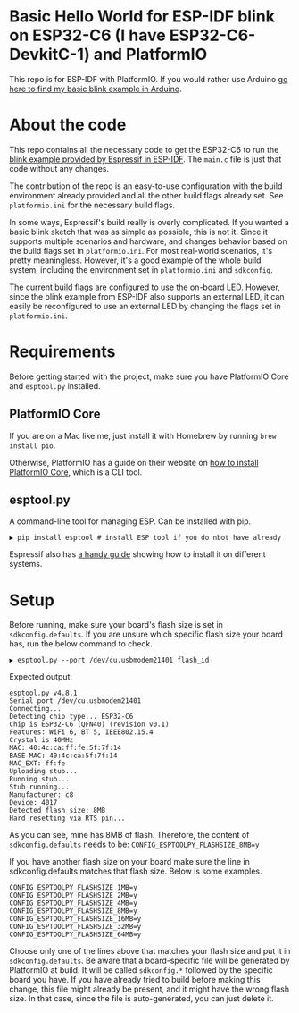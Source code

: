 # Basic Hello World for ESP-IDF blink on ESP32-C6 (I have ESP32-C6-DevkitC-1) and PlatformIO

This repo is for ESP-IDF with PlatformIO. If you would rather use Arduino [go here to find my basic blink example in Arduino](https://github.com/Graunephar/Esp32-C6-on-board-RGB-LED-example-in-Arduino-and-PlatformIO).

# About the code
This repo contains all the necessary code to get the ESP32-C6 to run the [blink example provided by Espressif in ESP-IDF](https://github.com/espressif/esp-idf/blob/master/examples/get-started/blink/main/blink_example_main.c). The `main.c` file is just that code without any changes.

The contribution of the repo is an easy-to-use configuration with the build environment already provided and all the other build flags already set. See `platformio.ini` for the necessary build flags.

In some ways, Espressif's build really is overly complicated. If you wanted a basic blink sketch that was as simple as possible, this is not it. Since it supports multiple scenarios and hardware, and changes behavior based on the build flags set in `platformio.ini`. For most real-world scenarios, it's pretty meaningless. However, it's a good example of the whole build system, including the environment set in `platformio.ini` and `sdkconfig`.

The current build flags are configured to use the on-board LED. However, since the blink example from ESP-IDF also supports an external LED, it can easily be reconfigured to use an external LED by changing the flags set in `platformio.ini`.

# Requirements
Before getting started with the project, make sure you have PlatformIO Core and `esptool.py` installed.

## PlatformIO Core
If you are on a Mac like me, just install it with Homebrew by running `brew install pio`.

Otherwise, PlatformIO has a guide on their website on [how to install PlatformIO Core](https://docs.platformio.org/en/latest/core/installation/index.html), which is a CLI tool.

## esptool.py
A command-line tool for managing ESP. Can be installed with pip. 
````
▶ pip install esptool # install ESP tool if you do nbot have already
````

Espressif also has [a handy guide](https://docs.espressif.com/projects/esptool/en/latest/esp32/installation.html) showing how to install it on different systems.

# Setup

Before running, make sure your board's flash size is set in `sdkconfig.defaults`. If you are unsure which specific flash size your board has, run the below command to check.

````
▶ esptool.py --port /dev/cu.usbmodem21401 flash_id

````

Expected output:
````
esptool.py v4.8.1
Serial port /dev/cu.usbmodem21401
Connecting...
Detecting chip type... ESP32-C6
Chip is ESP32-C6 (QFN40) (revision v0.1)
Features: WiFi 6, BT 5, IEEE802.15.4
Crystal is 40MHz
MAC: 40:4c:ca:ff:fe:5f:7f:14
BASE MAC: 40:4c:ca:5f:7f:14
MAC_EXT: ff:fe
Uploading stub...
Running stub...
Stub running...
Manufacturer: c8
Device: 4017
Detected flash size: 8MB
Hard resetting via RTS pin...
````

As you can see, mine has 8MB of flash. Therefore, the content of `sdkconfig.defaults` needs to be:
`CONFIG_ESPTOOLPY_FLASHSIZE_8MB=y`

If you have another flash size on your board make sure the line in sdkconfig.defaults matches that flash size. Below is some examples. 

````
CONFIG_ESPTOOLPY_FLASHSIZE_1MB=y
CONFIG_ESPTOOLPY_FLASHSIZE_2MB=y
CONFIG_ESPTOOLPY_FLASHSIZE_4MB=y
CONFIG_ESPTOOLPY_FLASHSIZE_8MB=y
CONFIG_ESPTOOLPY_FLASHSIZE_16MB=y
CONFIG_ESPTOOLPY_FLASHSIZE_32MB=y
CONFIG_ESPTOOLPY_FLASHSIZE_64MB=y
````

Choose only one of the lines above that matches your flash size and put it in `sdkconfig.defaults`. Be aware that a board-specific file will be generated by PlatformIO at build. It will be called `sdkconfig.*` followed by the specific board you have. If you have already tried to build before making this change, this file might already be present, and it might have the wrong flash size. In that case, since the file is auto-generated, you can just delete it.

